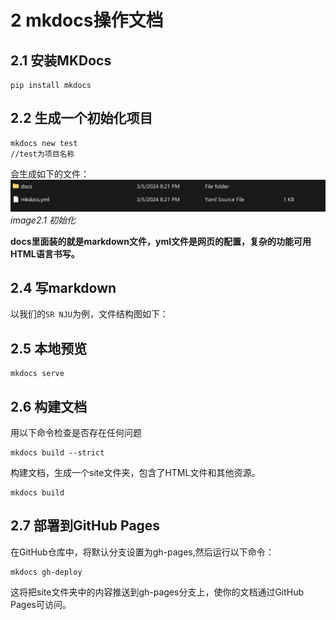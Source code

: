 # 2 mkdocs操作文档

## 2.1 安装MKDocs

```
pip install mkdocs
```

## 2.2 生成一个初始化项目

```
mkdocs new test
//test为项目名称
```
会生成如下的文件：
![image](2.1.png)
*image2.1 初始化*

**docs里面装的就是markdown文件，yml文件是网页的配置，复杂的功能可用HTML语言书写。**

## 2.4 写markdown
以我们的`SR NJU`为例，文件结构图如下：

## 2.5 本地预览

```
mkdocs serve
```

## 2.6 构建文档
用以下命令检查是否存在任何问题

```
mkdocs build --strict
```

构建文档，生成一个site文件夹，包含了HTML文件和其他资源。

```
mkdocs build
```

## 2.7 部署到GitHub Pages

在GitHub仓库中，将默认分支设置为gh-pages,然后运行以下命令：

```
mkdocs gh-deploy
```

这将把site文件夹中的内容推送到gh-pages分支上，使你的文档通过GitHub Pages可访问。